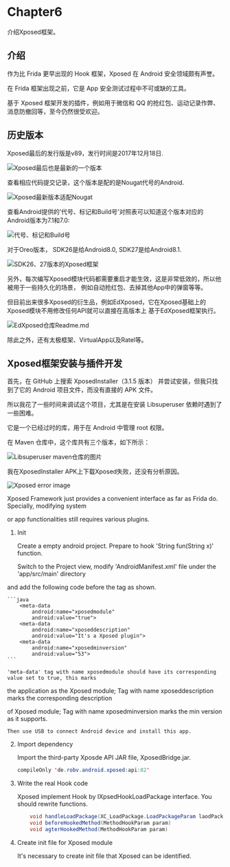 # Chapter6

介绍Xposed框架。

## 介绍

作为比 Frida 更早出现的 Hook 框架，Xposed 在 Android 安全领域颇有声誉。

在 Frida 框架出现之前，它是 App 安全测试过程中不可或缺的工具。

基于 Xposed 框架开发的插件，例如用于微信和 QQ 的抢红包、运动记录作弊、消息防撤回等，至今仍然很受欢迎。

## 历史版本

Xposed最后的发行版是v89，发行时间是2017年12月18日.

![Xposed最后也是最新的一个版本](./picture/image1.png)

查看相应代码提交记录，这个版本是配的是Nougat代号的Android.

![Xposed最新版本适配Nougat](./picture/image3.png)

查看Android提供的'代号、标记和Build号'对照表可以知道这个版本对应的Android版本为7.1和7.0:

![代号、标记和Build号](./picture/image4.png)

对于Oreo版本， SDK26是给Android8.0, SDK27是给Android8.1.

![SDK26、27版本的Xposed框架](./picture/image5.png)

另外，每次编写Xposed模块代码都需要重启才能生效，这是非常低效的，所以他被用于一些持久化的场景，
例如自动抢红包、去掉其他App中的弹窗等等。

但目前出来很多Xposed的衍生品，例如EdXposed，它在Xposed基础上的Xposed模块不用修改任何API就可以直接在高版本上
基于EdXposed框架执行。

![EdXposed仓库Readme.md](./picture/image6.png)

除此之外，还有太极框架、VirtualApp以及Ratel等。

## Xposed框架安装与插件开发

首先，在 GitHub 上搜索 XposedInstaller（3.1.5 版本） 并尝试安装，但我只找到了它的 Android 项目文件，而没有直接的 APK 文件。

所以我花了一些时间来调试这个项目，尤其是在安装 Libsuperuser 依赖时遇到了一些困难。

它是一个已经过时的库，用于在 Android 中管理 root 权限。

在 Maven 仓库中，这个库共有三个版本，如下所示：

![Libsuperuser maven仓库的图片](./picture/image2.png)


我在XposedInstaller APK上下载Xposed失败，还没有分析原因。

![Xposed error image](./picture/xposed.png)


Xposed Framework just provides a convenient interface as far as Frida do. Specially, modifying system

or app functionalities still requires various plugins.

1. Init

   Create a empty android project. Prepare to hook 'String fun(String x)' function.

   Switch to the Project view, modify 'AndroidManifest.xml' file under the 'app/src/main' directory

and add the following code before the <activity android:name=".MainActivity"> tag as shown.

    ```java
        <meta-data 
            android:name="xposedmodule"
            android:value="true">
        <meta-data 
            android:name="xposeddescription"
            android:value="It's a Xposed plugin">
        <meta-data 
            android:name="xposedminversion"
            android:value="53">
    ```

    'meta-data' tag with name xposedmodule should have its corresponding value set to true, this marks

the application as the Xposed module; Tag with name xposeddescription marks the corresponding description
 
of Xposed module; Tag with name xposedminversion marks the min version as it supports.

    Then use USB to connect Android device and install this app.

2. Import dependency

    Import the third-party Xposde API JAR file, XposedBridge.jar.

    ```java
    compileOnly 'de.robv.android.xposed:api:82'
    ```

3. Write the real Hook code

    Xposed implement Hook by IXpsedHookLoadPackage interface. You should rewrite functions.

    ```java
        void handleLoadPackage(XC_LoadPackage.LoadPackageParam laodPackageParam)
        void beforeHookedMethod(MethodHookParam param)
        void agterHookedMethod(MethodHookParam param)
    ```

4. Create init file for Xposed module

    It's necessary to create init file that Xposed can be identified.




